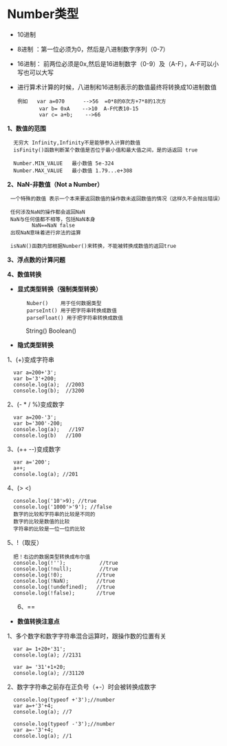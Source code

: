 Number类型
========

* 10进制

* 8进制 ：第一位必须为0，然后是八进制数字序列（0-7）

* 16进制： 前两位必须是0x,然后是16进制数字（0-9）及（A-F），A-F可以小写也可以大写

* 进行算术计算的时候，八进制和16进制表示的数值最终将转换成10进制数值 

      例如   var a=070      -->56  =0*8的0次方+7*8的1次方
             var b= 0xA    -->10  A-F代表10-15
             var c= a+b;    -->66
             
**1、数值的范围**

      无穷大 Infinity,Infinity不是能够参入计算的数值 
      isFinity()函数判断某个数值是否位于最小值和最大值之间，是的话返回 true
      
      Number.MIN_VALUE   最小数值 5e-324
      Number.MAX_VALUE   最小数值 1.79...e+308
 
**2、NaN-非数值（Not a Number）**

     一个特殊的数值 表示一个本来要返回数值的操作数未返回数值的情况（这样久不会抛出错误）
     
     任何涉及NaN的操作都会返回NaN
     NaN与任何值都不相等，包括NaN本身
            NaN==NaN false
     出现NaN意味着进行非法的运算
     
     isNaN()函数内部根据Number()来转换，不能被转换成数值的返回true
 
 
**3、浮点数的计算问题**
 
 
**4、数值转换**
 
   * **显式类型转换（强制类型转换）**

            Nuber()    用于任何数据类型
            parseInt() 用于把字符串转换成数值
            parseFloat() 用于把字符串转换成数值
            String()
            Boolean()

   * **隐式类型转换**
   
 1、(+)变成字符串  
   
      var a=200+'3';
      var b='3'+200;
      console.log(a);  //2003
      console.log(b);  //3200
      
 2、(- * / %)变成数字
   
      var a=200-'3';
      var b='300'-200;
      console.log(a);   //197
      console.log(b)   //100  
   
3、(++ --)变成数字
 
      var a='200';
      a++;
      console.log(a); //201
        
 4、(> <)
      
      console.log('10'>9); //true
      console.log('1000'>'9'); //false
      数字的比较和字符串的比较是不同的
      数字的比较是数值的比较
      字符串的比较是一位一位的比较
      
 5、!（取反）
  
      把！右边的数据类型转换成布尔值
      console.log(!'');           //true
      console.log(!null);         //true
      console.log(!0);           //true
      console.log(!NaN);         //true
      console.log(!undefined);   //true
      console.log(!false);       //true
      
 6、==
 



* **数值转换注意点**

1、多个数字和数字字符串混合运算时，跟操作数的位置有关
      
      var a= 1+20+'31'; 
      console.log(a); //2131

      var a= '31'+1+20;
      console.log(a); //31120
      
 2、数字字符串之前存在正负号（+-）时会被转换成数字
 
      console.log(typeof +'3');//number
      var a=+'3'+4;
      console.log(a); //7   
      
      console.log(typeof -'3');//number
      var a=-'3'+4;
      console.log(a); //1
